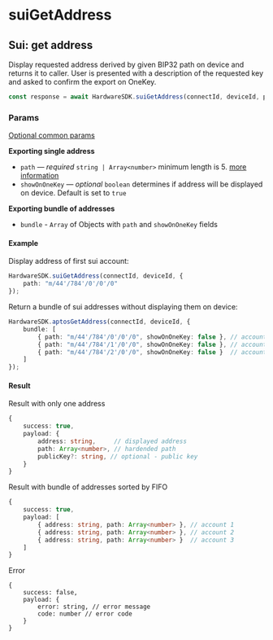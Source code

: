 # suiGetAddress

## Sui: get address

Display requested address derived by given BIP32 path on device and returns it to caller. User is presented with a description of the requested key and asked to confirm the export on OneKey.

```typescript
const response = await HardwareSDK.suiGetAddress(connectId, deviceId, params)
```

### Params

[Optional common params](../common-params.md)

**Exporting single address**

* `path` — _required_ `string | Array<number>`  minimum length is 5. [more information](../path.md)
* `showOnOneKey` — _optional_ `boolean` determines if address will be displayed on device. Default is set to `true`

**Exporting bundle of addresses**

* `bundle` - `Array` of Objects with `path` and `showOnOneKey` fields

#### Example

Display address of first sui account:

```typescript
HardwareSDK.suiGetAddress(connectId, deviceId, {
    path: "m/44'/784'/0'/0'/0"
});
```

Return a bundle of sui addresses without displaying them on device:

```typescript
HardwareSDK.aptosGetAddress(connectId, deviceId, {
    bundle: [
        { path: "m/44'/784'/0'/0'/0", showOnOneKey: false }, // account 1
        { path: "m/44'/784'/1'/0'/0", showOnOneKey: false }, // account 2
        { path: "m/44'/784'/2'/0'/0", showOnOneKey: false }  // account 3
    ]
});
```

#### Result

Result with only one address

```typescript
{
    success: true,
    payload: {
        address: string,     // displayed address
        path: Array<number>, // hardended path
        publicKey?: string, // optional - public key
    }
}
```

Result with bundle of addresses sorted by FIFO

```typescript
{
    success: true,
    payload: [
        { address: string, path: Array<number> }, // account 1
        { address: string, path: Array<number> }, // account 2
        { address: string, path: Array<number> }  // account 3
    ]
}
```

Error

```
{
    success: false,
    payload: {
        error: string, // error message
        code: number // error code
    }
}
```
